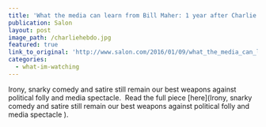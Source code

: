 ```yaml
---
title: 'What the media can learn from Bill Maher: 1 year after Charlie Hebdo attack, satirists still taking risks news outlets won’t'
publication: Salon
layout: post
image_path: /charliehebdo.jpg
featured: true
link_to_original: 'http://www.salon.com/2016/01/09/what_the_media_can_learn_from_bill_maher_1_year_after_charlie_hebdo_attack_satirists_still_taking_risks_news_outlets_wont/'
categories:
  - what-im-watching
---
```

Irony, snarky comedy and satire still remain our best weapons against political folly and media spectacle.&nbsp; Read the full piece [here](Irony, snarky comedy and satire still remain our best weapons against political folly and media spectacle ).